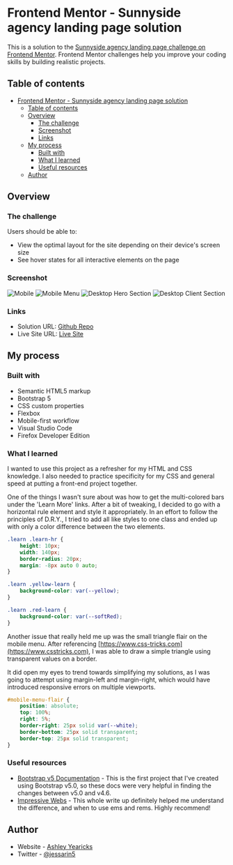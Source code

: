 # Frontend Mentor - Sunnyside agency landing page solution

This is a solution to the [Sunnyside agency landing page challenge on Frontend Mentor](https://www.frontendmentor.io/challenges/sunnyside-agency-landing-page-7yVs3B6ef). Frontend Mentor challenges help you improve your coding skills by building realistic projects.

## Table of contents

- [Frontend Mentor - Sunnyside agency landing page solution](#frontend-mentor---sunnyside-agency-landing-page-solution)
  - [Table of contents](#table-of-contents)
  - [Overview](#overview)
    - [The challenge](#the-challenge)
    - [Screenshot](#screenshot)
    - [Links](#links)
  - [My process](#my-process)
    - [Built with](#built-with)
    - [What I learned](#what-i-learned)
    - [Useful resources](#useful-resources)
  - [Author](#author)


## Overview

### The challenge

Users should be able to:

- View the optimal layout for the site depending on their device's screen size
- See hover states for all interactive elements on the page

### Screenshot

![Mobile](public/assets/images/screenshots/sunnyside-mobile-screenshot.png)
![Mobile Menu](public/assets/images/screenshots/sunnyside-mobile-menu-screenshot.png)
![Desktop Hero Section](public/assets/images/screenshots/sunnyside-desktop-hero.png)
![Desktop Client Section](public/assets/images/screenshots/sunnyside-desktop-client.png)



### Links

- Solution URL: [Github Repo](https://github.com/ayearicks/sunnyside-agency-landing-page-main)
- Live Site URL: [Live Site](public/index.html)



## My process


### Built with

- Semantic HTML5 markup
- Bootstrap 5
- CSS custom properties
- Flexbox
- Mobile-first workflow
- Visual Studio Code
- Firefox Developer Edition



### What I learned

I wanted to use this project as a refresher for my HTML and CSS knowledge. I also needed to practice specificity for my CSS and general speed at putting a front-end project together.


One of the things I wasn't sure about was how to get the multi-colored bars under the 'Learn More' links. After a bit of tweaking, I decided to go with a horizontal rule element and style it appropriately. In an effort to follow the principles of D.R.Y., I tried to add all like styles to one class and ended up with only a color difference between the two elements.

```css
.learn .learn-hr {
    height: 10px;
    width: 140px;
    border-radius: 20px;
    margin: -8px auto 0 auto;
}

.learn .yellow-learn {
    background-color: var(--yellow);
}

.learn .red-learn {
    background-color: var(--softRed);
}
```


Another issue that really held me up was the small triangle flair on the mobile menu. After referencing [https://www.css-tricks.com](https://www.csstricks.com), I was able to draw a simple triangle using transparent values on a border. 

It did open my eyes to trend towards simplifying my solutions, as I was going to attempt using margin-left and margin-right, which would have introduced responsive errors on multiple viewports.


```css
#mobile-menu-flair {
    position: absolute;
    top: 100%;
    right: 5%;
    border-right: 25px solid var(--white);
    border-bottom: 25px solid transparent;
    border-top: 25px solid transparent;
}
```


### Useful resources

- [Bootstrap v5 Documentation](https://getbootstrap.com/docs/5.0/getting-started/introduction/) - This is the first project that I've created using Bootstrap v5.0, so these docs were very helpful in finding the changes between v5.0 and v4.6.
- [Impressive Webs](https://www.impressivewebs.com/understanding-em-units-css/) - This whole write up definitely helped me understand the difference, and when to use ems and rems. Highly recommend!



## Author

- Website - [Ashley Yearicks](https://yearicks.dev)
- Twitter - [@jessarin5](https://www.twitter.com/jessarin5)
